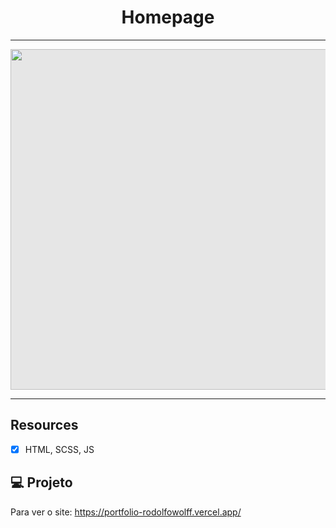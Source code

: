 <h1 align="center">
Homepage
</h1>

<hr>
<p align="center">
  <img style="-webkit-user-select: none;margin: auto;cursor: zoom-in;background-color: hsl(0, 0%, 90%);transition: background-color 300ms;" src="blob:https://vercel.com/3a3f061d-a69f-41ad-a4a0-772f31811568" width="872" height="545">
</p>

<hr>

## Resources

- [x] HTML, SCSS, JS

## 💻 Projeto

Para ver o site: https://portfolio-rodolfowolff.vercel.app/

